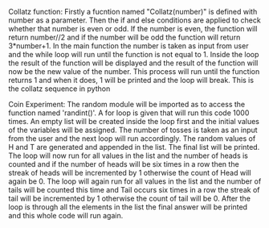 Collatz function: 
Firstly a fucntion named "Collatz(number)" is defined with number as a parameter.
Then the if and else conditions are applied to check whether that number is even or odd. 
If the number is even, the function will return number//2 and if the number will be odd the function will return 3*number+1. 
In the main function the number is taken as input from user and the while loop will run until the function is not equal to 1.
Inside the loop the result of the function will be displayed and the result of the function will now be the new value of the number.
This process will run until the function returns 1 and when it does, 1 will be printed and the loop will break. This is the collatz sequence in python

Coin Experiment: 
The random module will be imported as to access the function named 'randint()'.
A for loop is given that will run this code 1000 times.
An empty list will be created inside the loop first and the initial values of the variables will be assigned.
The number of tosses is taken as an input from the user and the next loop will run accordingly. The random values of H and T are generated and appended in the list.
The final list will be printed. 
The loop will now run for all values in the list and the number of heads is counted and if the number of heads will be six times in a row then the streak of heads will be incremented by 1 otherwise the count of Head will again be 0.
The loop will again run for all values in the list and the number of tails will be counted this time and Tail occurs six times in a row the streak of tail will be incremented by 1 otherwise the count of tail will be 0.
After the loop is through all the elements in the list the final answer will be printed and this whole code will run again.
